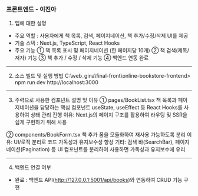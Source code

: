 ### 프론트엔드 - 이진아

1. 앱에 대한 설명
- 주요 역할 : 사용자에게 책 목록, 검색, 페이지네이션, 책 추가/수정/삭제 UI를 제공
- 기술 스택 : Next.js, TypeScript, React Hooks
- 주요 기능
  ① 책 목록 표시 및 페이지네이션 (한 페이지당 10개)
  ② 책 검색(제목/저자) 기능
  ③ 책 추가 / 수정 / 삭제 기능
  ④ 백엔드 연동 완료


-----------------------------------------------------------------------


2. 소스 빌드 및 실행 방법
C:\web_gina\final-front\online-bookstore-frontend>
npm run dev
http://localhost:3000


-----------------------------------------------------------------------


3. 주력으로 사용한 컴포넌트 설명 및 이유
① pages/BookList.tsx
책 목록과 페이지네이션을 담당하는 핵심 컴포넌트
useState, useEffect 등 React Hooks를 사용하여 상태 관리 진행
이유: Next.js의 페이지 구조를 활용하여 라우팅 및 SSR을 쉽게 구현하기 위해 사용

② components/BookForm.tsx
책 추가 폼을 모듈화하여 재사용 가능하도록 분리
이유: UI/로직 분리로 코드 가독성과 유지보수성 향상
기타: 검색 바(SearchBar), 페이지네이션(Pagination) 등 
UI 컴포넌트를 분리하여 사용하면 가독성과 유지보수에 유리


-----------------------------------------------------------------------


4. 백엔드 연결 여부
- 완료 : 백엔드 API(http://127.0.0.1:5001/api/books)와 연동하여 CRUD 기능 구현